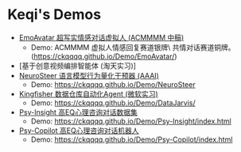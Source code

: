 # Keqi's Demos
- [EmoAvatar 超写实情感对话虚拟人 (ACMMMM 中稿)](https://ckqqqq.github.io/Demo/EmoAvatar/)
  * Demo: ACMMMM 虚拟人情感回复赛道银牌\ 共情对话赛道铜牌。 (https://ckqqqq.github.io/Demo/EmoAvatar/)
- [基于创意视频编排智能体 (淘天实习)]
- [NeuroSteer 语言模型行为量化干预器 (AAAI)](https://ckqqqq.github.io/Demo/NeuroSteer)
  * Demo: https://ckqqqq.github.io/Demo/NeuroSteer   
- [Kingfisher 数据仓库自动化Agent (微软实习)](https://ckqqqq.github.io/Demo/DataJarvis/)
  * Demo: https://ckqqqq.github.io/Demo/DataJarvis/
- [Psy-Insight 高EQ心理咨询对话数据集](https://ckqqqq.github.io/Demo/Psy-Insight/index.html)
  * Demo: https://ckqqqq.github.io/Demo/Psy-Insight/index.html
- [Psy-Copilot 高EQ心理咨询对话机器人](https://ckqqqq.github.io/Demo/Psy-Copilot/index.html)
  * Demo: https://ckqqqq.github.io/Demo/Psy-Copilot/index.html


